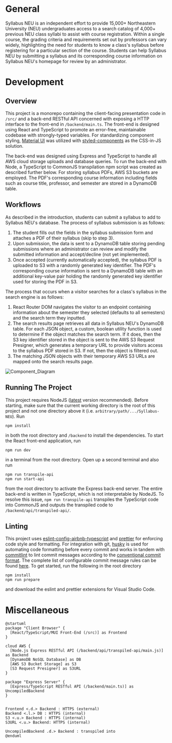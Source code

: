 # General
Syllabus NEU is an independent effort to provide 15,000+ Northeastern University (NEU) undergraduates access to a search catalog of 4,000+ previous NEU class syllabi to assist with course registration. Within a single course, the grading criteria and requirements set out by professors can vary widely, highlighting the need for students to know a class's syllabus before registering for a particular section of the course. Students can help Syllabus NEU by submitting a syllabus and its corresponding course information on Syllabus NEU's homepage for review by an administrator.

# Development
## Overview
This project is a monorepo containing the client-facing presentation code in `/src/` and a back-end RESTful API concerned with exposing a HTTP interface to the front-end in `/backend/main.ts`. The front-end is designed using React and TypeScript to promote an error-free, maintainable codebase with strongly-typed variables. For standardizing component styling, <a href='https://mui.com/'>Material UI</a> was utilized with <a href='https://github.com/styled-components/styled-components'>styled-components</a> as the CSS-in-JS solution. 

The back-end was designed using Express and TypeScript to handle all AWS cloud storage uploads and database queries. To run the back-end with Node, a TypeScript to CommonJS transpilation npm script was created as described further below. For storing syllabus PDFs, AWS S3 buckets are employed. The PDF's corresponding course information including fields such as course title, professor, and semester are stored in a DynamoDB table. 
## Workflows
As described in the introduction, students can submit a syllabus to add to Syllabus NEU's database. The process of syllabus submission is as follows:
<ol>
    <li>The student fills out the fields in the syllabus submission form and attaches a PDF of their syllabus (skip to step 3). </li>
    <li>Upon submission, the data is sent to a DynamoDB table storing pending submissions where an administrator can review and modify the submitted information and accept/decline (not yet implemented).</li>
    <li>Once accepted (currently automatically accepted), the syllabus PDF is uploaded to S3 with a randomly generated key identifier. The PDF's corresponding course information is sent to a DynamoDB table with an additional key-value pair holding the randomly generated key identifier used for storing the PDF in S3.</li>
</ol>
The process that occurs when a visitor searches for a class's syllabus in the search engine is as follows:
<ol>
    <li>React Router DOM navigates the visitor to an endpoint containing information about the semester they selected (defaults to all semesters) and the search term they inputted.</li>
    <li>The search results page retrieves all data in Syllabus NEU's DynamoDB table. For each JSON object, a custom, boolean utility function is used to determine if the object matches the search term. If it does, then the S3 key identifier stored in the object is sent to the AWS S3 Request Presigner, which generates a temporary URL to provide visitors access to the syllabus PDF stored in S3. If not, then the object is filtered out.</li>
    <li>The matching JSON objects with their temporary AWS S3 URLs are mapped onto the search results page.</li>
</ol>

![Component_Diagram](https://www.plantuml.com/plantuml/svg/RP5FJy904CNl-oacdE00FN0pna0jHX8as2tnO3mixKYgszswVnHY-EvE_nHGENRURsRVUvrO9uppXMIbID_55g5tAtDK3aAZlooQ7dmpWESOHUg2P5yYJqrUkk1XFOSxevKRpbG6_S2QTF02mZP3L1ax06Efr3w3wHDlhYnrXgCt2xDTQT1QY6SyUVKIfgivdTYG0reCH9a7pWXbornYDgm-2v4hMcnU21kkEXZjbIXq5C9IyyS5HCA9ZR1OOr5O4TNRV0oXfnq7t6aZjhLEqqedBSOFZzR1YZpbMuMcbTVneWvnRAQppT5y7fjfXsVTN8xLP71jXhLATL7dwz8S66DTTt0zoaOtNL2uWliaMN7euywXKK8EM2iHA0cCmXEJguxXOvBzfJld3ANyZLsWs3-xyCVWwNy1hMaseR4lv0y0)

## Running The Project
This project requires NodeJS (<a href="https://nodejs.org/en/download/">latest</a> version recommended). Before starting, make sure that the current working directory is the root of this project and not one directory above it (i.e. `arbitrary/path/.../Syllabus-NEU`). Run 
```
npm install
```
in both the root directory and `/backend` to install the dependencies. To start the React front-end application, run 
```
npm run dev
```
in a terminal from the root directory. Open up a second terminal and also run
```
npm run transpile-api
npm run start-api
```
from the root directory to activate the Express back-end server. The entire back-end is written in TypeScript, which is not interpretable by NodeJS. To resolve this issue, `npm run transpile-api` transpiles the TypeScript code into CommonJS and outputs the transpiled code to `/backend/api/transpiled-api/`.

## Linting
This project uses <a href="https://www.npmjs.com/package/eslint-config-airbnb-typescript">eslint-config-airbnb-typescript</a> and <a href="https://prettier.io/">prettier</a> for enforcing code style and formatting. For integration with git, <a href="https://typicode.github.io/husky/#/">husky</a> is used for automating code formatting before every commit and works in tandem with <a href="https://github.com/conventional-changelog/commitlint">commitlint</a> to lint commit messages according to the <a href="https://www.conventionalcommits.org/en/v1.0.0/">conventional commit format</a>. The complete list of configurable commit message rules can be found <a href="https://github.com/conventional-changelog/commitlint/blob/master/docs/reference-rules.md">here</a>. To get started, run the following in the root directory
```
npm install
npm run prepare
```
and download the eslint and prettier extensions for Visual Studio Code. 
# Miscellaneous
```
@startuml
package "Client Browser" {
  [React/TypeScript/MUI Front-End (/src)] as Frontend
} 

cloud AWS {
  [Node.js Express RESTful API (/backend/api/transpiled-api/main.js)] as Backend
  [DynamoDB NoSQL Database] as DB
  [AWS S3 Bucket Storage] as S3
  [S3 Request Presigner] as S3URL
} 

package "Express Server" {
  [Express/TypeScript RESTful API (/backend/main.ts)] as UncompiledBackend
}


Frontend <.d.> Backend : HTTPS (external)
Backend <.l.> DB : HTTPS (internal)
S3 <.u.> Backend : HTTPS (internal)
S3URL <.u.> Backend: HTTPS (internal)

UncompiledBackend .d.> Backend : transpiled into
@enduml
```
